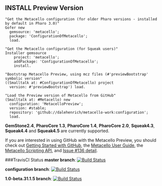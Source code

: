 ## INSTALL Preview Version

```Smalltalk
"Get the Metacello configuration (for older Pharo versions - installed by default in Pharo 3.0)"
Gofer new
  gemsource: 'metacello';
  package: 'ConfigurationOfMetacello';
  load.

"Get the Metacello configuration (for Squeak users)"
Installer gemsource
    project: 'metacello';
    addPackage: 'ConfigurationOfMetacello';
    install.

"Bootstrap Metacello Preview, using mcz files (#'previewBootstrap' symbolic version"
((Smalltalk at: #ConfigurationOfMetacello) project 
  version: #'previewBootstrap') load.

"Load the Preview version of Metacello from GitHub"
(Smalltalk at: #Metacello) new
  configuration: 'MetacelloPreview';
  version: #stable;
  repository: 'github://dalehenrich/metacello-work:configuration';
  load.
```

**GemStone2.4**, **PharoCore 1.3**, **PharoCore 1.4**, **PharoCore 2.0**, **Squeak4.3**, **Squeak4.4** and **Squeak4.5** are currently supported.

If you are interested in using GitHub with the Metacello Preview, you should check out 
[Getting Started with GitHub][1], the [Metacello User Guide][2], the [Metacello Scripting API][3], and [Issue #136 detail][4].

###TravisCI Status
**master branch**: [![Build Status](https://secure.travis-ci.org/dalehenrich/metacello-work.png?branch=master)](http://travis-ci.org/dalehenrich/metacello-work)

**configuration branch**: [![Build Status](https://secure.travis-ci.org/dalehenrich/metacello-work.png?branch=configuration)](http://travis-ci.org/dalehenrich/metacello-work)

**1.0-beta.31.1.5 branch**: [![Build Status](https://secure.travis-ci.org/dalehenrich/metacello-work.png?branch=1.0-beta.31.1.5)](http://travis-ci.org/dalehenrich/metacello-work)

[1]: https://github.com/dalehenrich/metacello-work/blob/master/docs/GettingStartedWithGitHub.md
[2]: https://github.com/dalehenrich/metacello-work/blob/master/docs/MetacelloUserGuide.md
[3]: https://github.com/dalehenrich/metacello-work/blob/master/docs/MetacelloScriptingAPI.md
[4]: https://github.com/dalehenrich/metacello-work/blob/master/docs/Issue_136Detail.md

